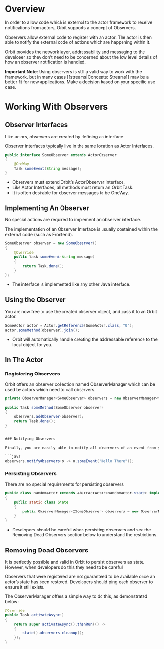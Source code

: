 # Overview
In order to allow code which is external to the actor framework to receive notifications from actors, Orbit supports a concept of Observers.

Observers allow external code to register with an actor. The actor is then able to notify the external code of actions which are happening within it.

Orbit provides the network layer, addressability and messaging to the developer so they don’t need to be concerned about the low level details of how an observer notification is handled.

**Important Note**: Using observers is still a valid way to work with the framework, but in many cases [[streams|Concepts: Streams]] may be a better fit for new applications. Make a decision based on your specific use case.

# Working With Observers
## Observer Interfaces
Like actors, observers are created by defining an interface.

Observer interfaces typically live in the same location as Actor Interfaces.

```java
public interface SomeObserver extends ActorObserver
{
    @OneWay
    Task someEvent(String message);
}
```
* Observers must extend Orbit’s ActorObserver interface.
* Like Actor Interfaces, all methods must return an Orbit Task.
* It is often desirable for observer messages to be OneWay.

## Implementing An Observer
No special actions are required to implement an observer interface.

The implementation of an Observer Interface is usually contained within the external code (such as Frontend).

```java
SomeObserver observer = new SomeObserver()
{
    @Override
    public Task someEvent(String message)
    {
        return Task.done();
    }
};
```
* The interface is implemented like any other Java interface.

## Using the Observer
You are now free to use the created observer object, and pass it to an Orbit actor.

```java
SomeActor actor = Actor.getReference(SomeActor.class, "0");
actor.someMethod(observer).join();
```
* Orbit will automatically handle creating the addressable reference to the local object for you.
 

## In The Actor
### Registering Observers

Orbit offers an observer collection named ObserverManager which can be used by actors which need to call observers.

```java
private ObserverManager<SomeObserver> observers = new ObserverManager<>();
 
public Task someMethod(SomeObserver observer)
{
    observers.addObserver(observer);
    return Task.done();
}
 

### Notifying Observers

Finally, you are easily able to notify all observers of an event from your Actor.

```java
observers.notifyObservers(o -> o.someEvent("Hello There"));
```
 

### Persisting Observers

There are no special requirements for persisting observers. 

```java
public class RandomActor extends AbstractActor<RandomActor.State> implements Random
{
    public static class State
    {
        public ObserverManager<ISomeObserver> observers = new ObserverManager<>();
    }
}
```
* Developers should be careful when persisting observers and see the Removing Dead Observers section below to understand the restrictions.

## Removing Dead Observers
It is perfectly possible and valid in Orbit to persist observers as state. However, when developers do this they need to be careful.

Observers that were registered are not guaranteed to be available once an actor’s state has been restored. Developers should ping each observer to ensure it still exists.

The ObserverManager offers a simple way to do this, as demonstrated below:

```java
@Override
public Task activateAsync()
{
    return super.activateAsync().thenRun(() ->
    {
        state().observers.cleanup();
    });
}
```